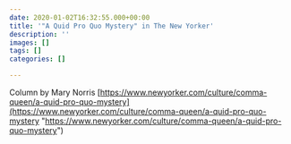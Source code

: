 ```yaml
---
date: 2020-01-02T16:32:55.000+00:00
title: '"A Quid Pro Quo Mystery" in The New Yorker'
description: ''
images: []
tags: []
categories: []

---
```

Column by Mary Norris [https://www.newyorker.com/culture/comma-queen/a-quid-pro-quo-mystery](https://www.newyorker.com/culture/comma-queen/a-quid-pro-quo-mystery "https://www.newyorker.com/culture/comma-queen/a-quid-pro-quo-mystery")